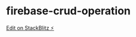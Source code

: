 # firebase-crud-operation

[Edit on StackBlitz ⚡️](https://stackblitz.com/edit/firebase-crud-operation)